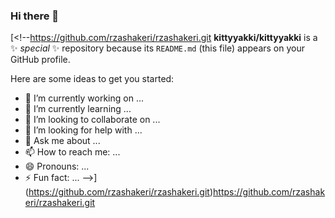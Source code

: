### Hi there 👋

[<!--https://github.com/rzashakeri/rzashakeri.git
**kittyyakki/kittyyakki** is a ✨ _special_ ✨ repository because its `README.md` (this file) appears on your GitHub profile.

Here are some ideas to get you started:

- 🔭 I’m currently working on ...
- 🌱 I’m currently learning ...
- 👯 I’m looking to collaborate on ...
- 🤔 I’m looking for help with ...
- 💬 Ask me about ...
- 📫 How to reach me: ...
- 😄 Pronouns: ...
- ⚡ Fun fact: ...
-->](https://github.com/rzashakeri/rzashakeri.git)https://github.com/rzashakeri/rzashakeri.git

